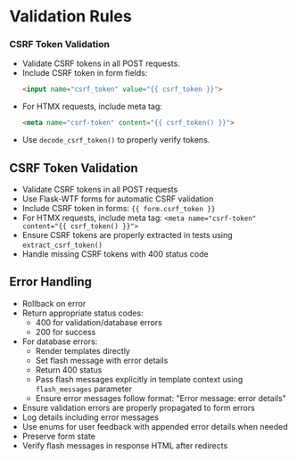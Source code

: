 # Validation Rules
### CSRF Token Validation
- Validate CSRF tokens in all POST requests.
- Include CSRF token in form fields:
  ```html
  <input name="csrf_token" value="{{ csrf_token }}">
  ```
- For HTMX requests, include meta tag:
  ```html
  <meta name="csrf-token" content="{{ csrf_token() }}">
  ```
- Use `decode_csrf_token()` to properly verify tokens.

## CSRF Token Validation
- Validate CSRF tokens in all POST requests
- Use Flask-WTF forms for automatic CSRF validation
- Include CSRF token in forms: `{{ form.csrf_token }}`
- For HTMX requests, include meta tag: `<meta name="csrf-token" content="{{ csrf_token() }}">`
- Ensure CSRF tokens are properly extracted in tests using `extract_csrf_token()`
- Handle missing CSRF tokens with 400 status code

## Error Handling
- Rollback on error
- Return appropriate status codes:
  - 400 for validation/database errors
  - 200 for success
- For database errors:
  - Render templates directly
  - Set flash message with error details
  - Return 400 status
  - Pass flash messages explicitly in template context using `flash_messages` parameter
  - Ensure error messages follow format: "Error message: error details"
- Ensure validation errors are properly propagated to form errors
- Log details including error messages
- Use enums for user feedback with appended error details when needed
- Preserve form state
- Verify flash messages in response HTML after redirects

